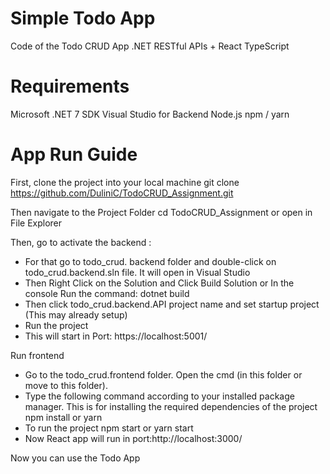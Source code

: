 # Simple Todo App
Code of the Todo CRUD App .NET RESTful APIs + React TypeScript

# Requirements
Microsoft .NET 7 SDK
Visual Studio for Backend
Node.js
npm / yarn

# App Run Guide
First, clone the project into your local machine 
git clone https://github.com/DuliniC/TodoCRUD_Assignment.git

Then navigate to the Project Folder
cd TodoCRUD_Assignment or open in File Explorer

Then, go to activate the backend :
- For that go to todo_crud. backend folder and double-click on todo_crud.backend.sln file. It will open in Visual Studio
- Then Right Click on the Solution and Click Build Solution or In the console Run the command: dotnet build
- Then click todo_crud.backend.API project name and set startup project (This may already setup)
- Run the project
- This will start in Port: https://localhost:5001/
  
Run frontend
- Go to the todo_crud.frontend folder. Open the cmd (in this folder or move to this folder).
- Type the following command according to your installed package manager. This is for installing the required dependencies of the project 
    npm install
    or
    yarn
- To run the project
   npm start
   or
   yarn start
- Now React app will run in port:http://localhost:3000/

Now you can use the Todo App
